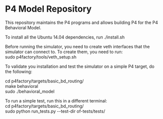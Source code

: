 P4 Model Repository
========

This repository maintains the P4 programs and allows building P4 for the P4
Behavioral Model.

To install all the Ubuntu 14.04 dependencies, run ./install.sh

Before running the simulator, you need to create veth interfaces that the
simulator can connect to. To create them, you need to run:  
sudo p4factory/tools/veth_setup.sh


To validate you installation and test the simulator on a simple P4 target, do
the following:  

cd p4factory/targets/basic_bd_routing/  
make behavioral  
sudo ./behavioral_model  

To run a simple test, run this in a different terminal:  
cd p4factory/targets/basic_bd_routing/  
sudo python run_tests.py --test-dir of-tests/tests/  

